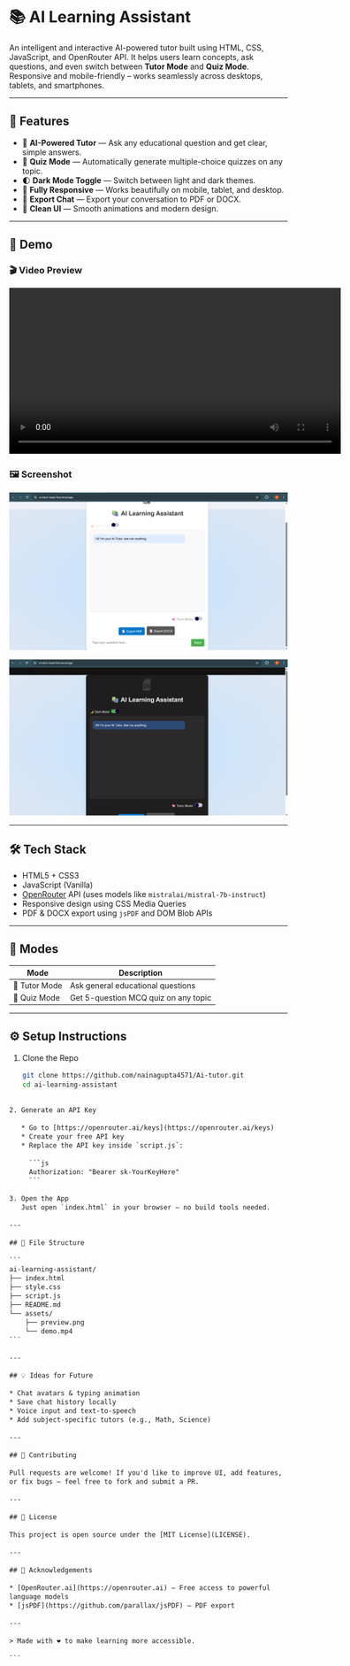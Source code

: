 # 📚 AI Learning Assistant

An intelligent and interactive AI-powered tutor built using HTML, CSS, JavaScript, and OpenRouter API. It helps users learn concepts, ask questions, and even switch between **Tutor Mode** and **Quiz Mode**. Responsive and mobile-friendly – works seamlessly across desktops, tablets, and smartphones.

---

## 🚀 Features

- 🤖 **AI-Powered Tutor** — Ask any educational question and get clear, simple answers.
- 📝 **Quiz Mode** — Automatically generate multiple-choice quizzes on any topic.
- 🌓 **Dark Mode Toggle** — Switch between light and dark themes.
- 📱 **Fully Responsive** — Works beautifully on mobile, tablet, and desktop.
- 📄 **Export Chat** — Export your conversation to PDF or DOCX.
- 🎨 **Clean UI** — Smooth animations and modern design.

---

## 📸 Demo

### 🎬 Video Preview
<video src="assets/demo.mp4" controls width="600"></video>

### 🖼️ Screenshot

![App Screenshot](assets/a.png)


![Dark Mode](assets/b.png)

<!-- Hiding the live link below, so it's not visible publicly -->
<!-- 👉 [Live Demo](https://ai-tutor-hazel-five.vercel.app/) -->

---

## 🛠️ Tech Stack

- HTML5 + CSS3
- JavaScript (Vanilla)
- [OpenRouter](https://openrouter.ai) API (uses models like `mistralai/mistral-7b-instruct`)
- Responsive design using CSS Media Queries
- PDF & DOCX export using `jsPDF` and DOM Blob APIs

---

## 🧠 Modes

| Mode         | Description                        |
|--------------|------------------------------------|
| 🧠 Tutor Mode | Ask general educational questions |
| 📝 Quiz Mode  | Get 5-question MCQ quiz on any topic |

---

## ⚙️ Setup Instructions

1. Clone the Repo
   ```bash
   git clone https://github.com/nainagupta4571/Ai-tutor.git
   cd ai-learning-assistant
````

2. Generate an API Key

   * Go to [https://openrouter.ai/keys](https://openrouter.ai/keys)
   * Create your free API key
   * Replace the API key inside `script.js`:

     ```js
     Authorization: "Bearer sk-YourKeyHere"
     ```

3. Open the App
   Just open `index.html` in your browser — no build tools needed.

---

## 📁 File Structure

```
ai-learning-assistant/
├── index.html
├── style.css
├── script.js
├── README.md
└── assets/
    ├── preview.png
    └── demo.mp4
```

---

## 💡 Ideas for Future

* Chat avatars & typing animation
* Save chat history locally
* Voice input and text-to-speech
* Add subject-specific tutors (e.g., Math, Science)

---

## 🤝 Contributing

Pull requests are welcome! If you'd like to improve UI, add features, or fix bugs — feel free to fork and submit a PR.

---

## 📜 License

This project is open source under the [MIT License](LICENSE).

---

## 🙌 Acknowledgements

* [OpenRouter.ai](https://openrouter.ai) — Free access to powerful language models
* [jsPDF](https://github.com/parallax/jsPDF) — PDF export

---

> Made with ❤️ to make learning more accessible.

```

